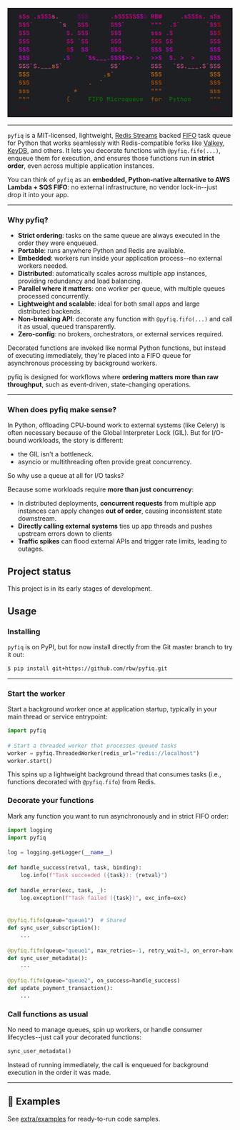 <p align="center">
  <img src="extra/logo.png" alt="pyfiq Logo" width="592">
</p>

---
`pyfiq` is a MIT-licensed, lightweight, [Redis Streams](https://redis.io/docs/latest/develop/data-types/streams/) backed [FIFO](https://en.wikipedia.org/wiki/FIFO_(computing_and_electronics)) task queue for Python that works seamlessly with Redis-compatible forks like [Valkey](https://valkey.io/), [KeyDB](https://docs.keydb.dev/), and others.
It lets you decorate functions with `@pyfiq.fifo(...)`, enqueue them for execution, and ensures those functions run **in strict order**, even across multiple application instances. 

You can think of `pyfiq` as an **embedded, Python-native alternative to AWS Lambda + SQS FIFO**: no external infrastructure, no vendor lock-in--just drop it into your app.


---

### Why pyfiq?  

- **Strict ordering**: tasks on the same queue are always executed in the order they were enqueued.  
- **Portable**: runs anywhere Python and Redis are available.  
- **Embedded**: workers run inside your application process--no external workers needed.  
- **Distributed**: automatically scales across multiple app instances, providing redundancy and load balancing.  
- **Parallel where it matters**: one worker per queue, with multiple queues processed concurrently. 
- **Lightweight and scalable**: ideal for both small apps and large distributed backends.  
- **Non-breaking API**: decorate any function with `@pyfiq.fifo(...)` and call it as usual, queued transparently.  
- **Zero-config**: no brokers, orchestrators, or external services required.  

Decorated functions are invoked like normal Python functions, but instead of executing immediately, they're placed into a FIFO queue for asynchronous processing by background workers.  

pyfiq is designed for workflows where **ordering matters more than raw throughput**, such as event-driven, state-changing operations.

---

### When does pyfiq make sense?  

In Python, offloading CPU-bound work to external systems (like Celery) is often necessary because of the Global Interpreter Lock (GIL). But for I/O-bound workloads, the story is different:  
- the GIL isn't a bottleneck.  
- asyncio or multithreading often provide great concurrency.

So why use a queue at all for I/O tasks?  

Because some workloads require **more than just concurrency**:  

- In distributed deployments, **concurrent requests** from multiple app instances can apply changes **out of order**, causing inconsistent state downstream.
- **Directly calling external systems** ties up app threads and pushes upstream errors down to clients
- **Traffic spikes** can flood external APIs and trigger rate limits, leading to outages.  

## Project status

This project is in its early stages of development.

## Usage

### Installing

`pyfiq` is on PyPI, but for now install directly from the Git master branch to try it out:

```bash
$ pip install git+https://github.com/rbw/pyfiq.git
```

---

### Start the worker

Start a background worker once at application startup, typically in your main thread or service entrypoint:

```python
import pyfiq

# Start a threaded worker that processes queued tasks
worker = pyfiq.ThreadedWorker(redis_url="redis://localhost")
worker.start()
```

This spins up a lightweight background thread that consumes tasks (i.e., functions decorated with `@pyfiq.fifo`) from Redis.


### Decorate your functions

Mark any function you want to run asynchronously and in strict FIFO order:

```python
import logging
import pyfiq

log = logging.getLogger(__name__)

def handle_success(retval, task, binding):
    log.info(f"Task succeeded ({task}): {retval}")

def handle_error(exc, task, _):
    log.exception(f"Task failed ({task})", exc_info=exc)

    
@pyfiq.fifo(queue="queue1")  # Shared
def sync_user_subscription():
    ...

@pyfiq.fifo(queue="queue1", max_retries=-1, retry_wait=3, on_error=handle_error)  # Shared, retry forever (block consumption)
def sync_user_metadata():
    ...

@pyfiq.fifo(queue="queue2", on_success=handle_success)
def update_payment_transaction():
    ...
```

### Call functions as usual

No need to manage queues, spin up workers, or handle consumer lifecycles--just call your decorated functions:

```python
sync_user_metadata()
```

Instead of running immediately, the call is enqueued for background execution in the order it was made.


---

## 📖 Examples

See [extra/examples](./extra/examples) for ready-to-run code samples.  

